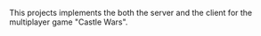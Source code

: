 This projects implements the both the server and the client for the multiplayer game "Castle Wars".
